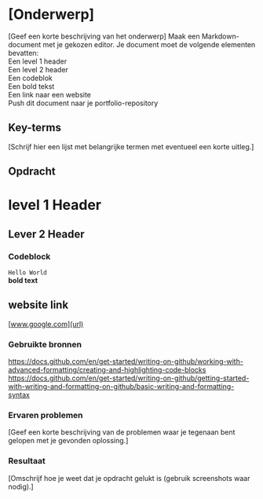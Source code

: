 # [Onderwerp]
[Geef een korte beschrijving van het onderwerp]
Maak een Markdown-document met je gekozen editor. Je document moet de volgende elementen bevatten:  
        Een level 1 header  
        Een level 2 header  
        Een codeblok  
        Een bold tekst  
        Een link naar een website  
    Push dit document naar je portfolio-repository  
    
## Key-terms
[Schrijf hier een lijst met belangrijke termen met eventueel een korte uitleg.]

## Opdracht  
# level 1 Header  
## Lever 2 Header  
### Codeblock  
```Hello World```  
**bold text**  
 ## website link  
 [www.google.com](url)
 
### Gebruikte bronnen
[https://docs.github.com/en/get-started/writing-on-github/working-with-advanced-formatting/creating-and-highlighting-code-blocks  ](url)
[https://docs.github.com/en/get-started/writing-on-github/getting-started-with-writing-and-formatting-on-github/basic-writing-and-formatting-syntax  ](url)

### Ervaren problemen
[Geef een korte beschrijving van de problemen waar je tegenaan bent gelopen met je gevonden oplossing.]

### Resultaat
[Omschrijf hoe je weet dat je opdracht gelukt is (gebruik screenshots waar nodig).]
